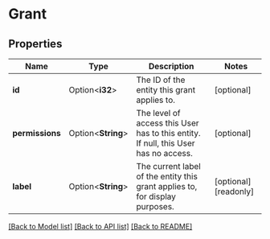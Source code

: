 # Grant

## Properties

Name | Type | Description | Notes
------------ | ------------- | ------------- | -------------
**id** | Option<**i32**> | The ID of the entity this grant applies to.  | [optional]
**permissions** | Option<**String**> | The level of access this User has to this entity.  If null, this User has no access.  | [optional]
**label** | Option<**String**> | The current label of the entity this grant applies to, for display purposes.  | [optional][readonly]

[[Back to Model list]](../README.md#documentation-for-models) [[Back to API list]](../README.md#documentation-for-api-endpoints) [[Back to README]](../README.md)



